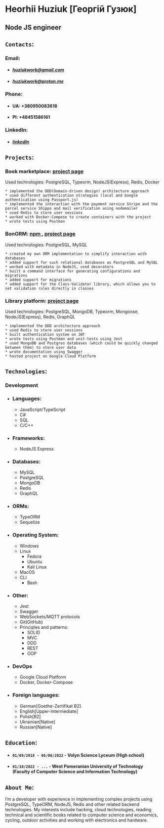 # Heorhii Huziuk [Георгій Гузюк]
## Node JS engineer
## `Contacts`: 
### Email:
* #### <a href="huziukwork@gmail.com">_huziukwork@gmail.com_</a>
* #### <a href="huziukwork@proton.me">_huziukwork@proton.me_</a>
### Phone:
* #### UA: +380950083618
* #### Pl: +48451586161
### LinkedIn:
* #### <a href="https://www.linkedin.com/in/heorhii-huziuk-a93900219/">_linkedIn_</a>


## `Projects`:

### Book marketplace:   <a href="https://github.com/hhuziuk/marketplace.git">project page</a>
Used technologies: PostgreSQL, Typeorm, NodeJS(Express), Redis, Docker

    * implemented the DDD(Domain-driven design) architecture approach
    * used different authentication strategies (local and Google authentication using Passport.js)
    * implemented the interaction with the payment service Stripe and the parcel service Shippo and mail verification using nodemailer
    * used Redis to store user sessions
    * worked with Docker-Compose to create containers with the project
    * wrote tests using Postman

### BonORM:   <a href="https://www.npmjs.com/package/bonorm">npm </a>, <a href="https://github.com/hhuziuk/bonORM.git">project page</a>
Used technologies: PostgreSQL, MySQL

    * created my own ORM implementation to simplify interaction with databases
    * added support for such relational databases as PostgreSQL and MySQL
    * worked with metadata in NodeJS, used decorators
    * built a command interface for generating configurations and migrations
    * added support for migrations
    * added support for the Class-Validator library, which allows you to set validation rules directly in classes

### Library platform:  <a href="https://github.com/hhuziuk/library_platform_ddd.git">project page</a>
Used technologies: PostgreSQL, MongoDB, Typeorm, Mongoose, NodeJS(Express), Redis, GraphQL

    * implemented the DDD architecture approach
    * used Redis to store user sessions
    * built authentication system on JWT
    * wrote tests using Postman and unit-tests using Jest
    * used MongoDB and Postgres databases (which could be quickly changed between them) to store user data
    * wrote documentation using Swagger
    * hosted project on Google Cloud Platform


## `Technologies`:
### Development
 * ### Languages:
    * JavaScript/TypeScript
    * C#
    * SQL
    * C/C++
 * ### Frameworks:
    * NodeJS Express
 * ### Databases:
    * MySQL
    * PostgreSQL
    * MongoDB
    * Redis
    * GraphQL
* ### ORMs:
   * TypeORM
   * Sequelize
 * ### Operating System:
    * Windows
    * Linux
        * Fedora
        * Ubuntu
        * Kali Linux
    * MacOS
    * CLI
        * Bash
* ### Other:
    * Jest
    * Swagger
    * WebSockets/MQTT protocols
    * Git(GitHub)
    * Principles and patterns:
      * SOLID
      * MVC
      * DDD
      * REST
      * OOP
      
* ### DevOps
    * Google Cloud Platform
    * Docker, Docker-Compose

* ### Foreign languages:
  * German[Goethe-Zertifikat B2]
  * English[Upper-Intermediate]
  * Polish[B2]
  * Ukrainian[Native]
  * Russian[Native]



## `Education`:
* #### `01/09/2018 - 06/06/2022` - Volyn Science Lyceum (High school)
* #### `01/10/2022 - ...` - West Pomeranian University of Technology (Faculty of Computer Science and Information Technology)

## `About Me`:
I’m a developer with experience in implementing complex projects using PostgreSQL, TypeORM, NodeJS,
Redis and other related backend technologies. 
My interests include hacking, cloud technologies, reading technical and scientific 
books related to computer science and economics, cycling, outdoor activities and working with electronics and hardware.